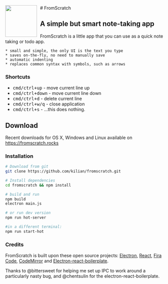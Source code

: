 <img src="https://fromscratch.rocks/assets/img/icon.png" style="width:100px;float:left;margin-right:10px;">
# FromScratch

## A simple but smart note-taking app

FromScratch is a little app that you can use as a quick note taking or todo app.</p>

	* small and simple, the only UI is the text you type
	* saves on-the-fly, no need to manually save
	* automatic indenting
	* replaces common syntax with symbols, such as arrows

### Shortcuts

<ul>
	<li><kbd>cmd/ctrl+up</kbd> - move current line up</li>
	<li><kbd>cmd/ctrl+down</kbd> - move current line down</li>
	<li><kbd>cmd/ctrl+d</kbd> - delete current line</li>
	<li><kbd>cmd/ctrl+w/q</kbd> - close application</li>
	<li><kbd>cmd/ctrl+s</kbd> - ...this does nothing.</li>
</ul>

## Download
Recent downloads for OS X, Windows and Linux available on https://fromscratch.rocks

### Installation
```sh
# Download from git
git clone https://github.com/kilian/fromscratch.git

# Install dependencies
cd fromscratch && npm install

# build and run
npm build
electron main.js

# or run dev version
npm run hot-server

#in a different terminal:
npm run start-hot
```
### Credits

FromScratch is built upon these open source projects:
	<a href="http://electron.atom.io">Electron</a>,
	<a href="https://facebook.github.io/react/">React</a>,
	<a href="https://github.com/tonsky/FiraCode">Fira Code</a>,
	<a href="http://codemirror.net/">CodeMirror</a> and
	<a href="https://github.com/chentsulin/electron-react-boilerplate">Electron-react-boilerplate</a>.

Thanks to @bittersweet for helping me set up IPC to work around a particularly nasty bug, and @chentsulin for the electron-react-boilerplate.
